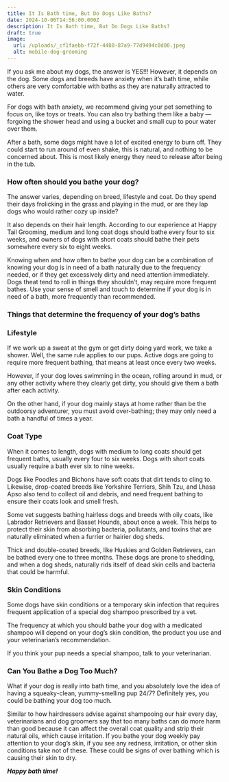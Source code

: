 ```yaml
---
title: It Is Bath time, But Do Dogs Like Baths?
date: 2024-10-06T14:56:00.000Z
description: It Is Bath time, But Do Dogs Like Baths?
draft: true
image:
  url: /uploads/_cf1faebb-f72f-4488-87a9-77d9494c0d00.jpeg
  alt: mobile-dog-grooming
---
```

If you ask me about my dogs, the answer is YES!!! However, it depends on the dog. Some dogs and breeds have anxiety when it’s bath time, while others are very comfortable with baths as they are naturally attracted to water. 

For dogs with bath anxiety, we recommend giving your pet something to focus on, like toys or treats. You can also try bathing them like a baby — forgoing the shower head and using a bucket and small cup to pour water over them.

After a bath, some dogs might have a lot of excited energy to burn off. They could start to run around of even shake, this is natural, and nothing to be concerned about. This is most likely energy they need to release after being in the tub.

### How often should you bathe your dog?  

The answer varies, depending on breed, lifestyle and coat. Do they spend their days frolicking in the grass and playing in the mud, or are they lap dogs who would rather cozy up inside?

It also depends on their hair length. According to our experience at Happy Tail Grooming, medium and long coat dogs should bathe every four to six weeks, and owners of dogs with short coats should bathe their pets somewhere every six to eight weeks.

Knowing when and how often to bathe your dog can be a combination of knowing your dog is in need of a bath naturally due to the frequency needed, or if they get excessively dirty and need attention immediately. Dogs theat tend to roll in things they shouldn’t, may require more frequent bathes. Use your sense of smell and touch to determine if your dog is in need of a bath, more frequently than recommended. 

### Things that determine the frequency of your dog’s baths

### Lifestyle

If we work up a sweat at the gym or get dirty doing yard work, we take a shower. Well, the same rule applies to our pups. Active dogs are going to require more frequent bathing, that means at least once every two weeks.

However, if your dog loves swimming in the ocean, rolling around in mud, or any other activity where they clearly get dirty, you should give them a bath after each activity.

On the other hand, if your dog mainly stays at home rather than be the outdoorsy adventurer, you must avoid over-bathing; they may only need a bath a handful of times a year.

### Coat Type

When it comes to length, dogs with medium to long coats should get frequent baths, usually every four to six weeks. Dogs with short coats usually require a bath ever six to nine weeks.

Dogs like Poodles and Bichons have soft coats that dirt tends to cling to. Likewise, drop-coated breeds like Yorkshire Terriers, Shih Tzu, and Lhasa Apso also tend to collect oil and debris, and need frequent bathing to ensure their coats look and smell fresh.

Some vet suggests bathing hairless dogs and breeds with oily coats, like Labrador Retrievers and Basset Hounds, about once a week. This helps to protect their skin from absorbing bacteria, pollutants, and toxins that are naturally eliminated when a furrier or hairier dog sheds.

Thick and double-coated breeds, like Huskies and Golden Retrievers, can be bathed every one to three months. These dogs are prone to shedding, and when a dog sheds, naturally rids itself of dead skin cells and bacteria that could be harmful.

### Skin Conditions

Some dogs have skin conditions or a temporary skin infection that requires frequent application of a special dog shampoo prescribed by a vet.

The frequency at which you should bathe your dog with a medicated shampoo will depend on your dog’s skin condition, the product you use and your veterinarian’s recommendation. 

If you think your pup needs a special shampoo, talk to your veterinarian.

### Can You Bathe a Dog Too Much?

What if your dog is really into bath time, and you absolutely love the idea of having a squeaky-clean, yummy-smelling pup 24/7? Definitely yes, you could be bathing your dog too much. 

Similar to how hairdressers advise against shampooing our hair every day, veterinarians and dog groomers say that too many baths can do more harm than good because it can affect the overall coat quality and strip their natural oils, which cause irritation. If you bathe your dog weekly pay attention to your dog’s skin, if you see any redness, irritation, or other skin conditions take not of these. These could be signs of over bathing which is causing their skin to dry. 

***Happy bath time!***
